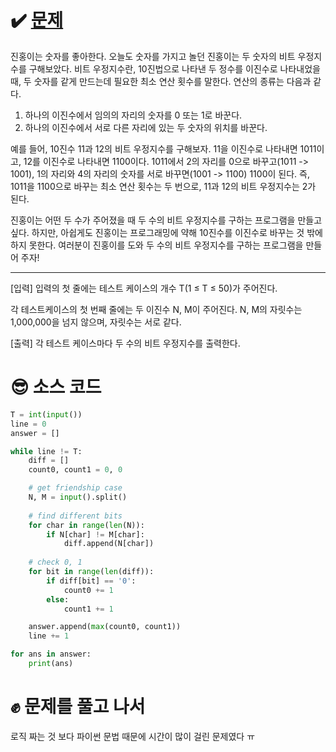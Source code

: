 # ✔️ [문제](https://www.acmicpc.net/problem/12782)
진홍이는 숫자를 좋아한다. 오늘도 숫자를 가지고 놀던 진홍이는 두 숫자의 비트 우정지수를 구해보았다. 비트 우정지수란, 10진법으로 나타낸 두 정수를 이진수로 나타내었을 때, 두 숫자를 같게 만드는데 필요한  최소 연산 횟수를 말한다. 연산의 종류는 다음과 같다.

1. 하나의 이진수에서 임의의 자리의 숫자를 0 또는 1로 바꾼다.
2. 하나의 이진수에서 서로 다른 자리에 있는 두 숫자의 위치를 바꾼다.

예를 들어, 10진수 11과 12의 비트 우정지수를 구해보자. 11을 이진수로 나타내면 1011이고, 12를 이진수로 나타내면 1100이다. 1011에서 2의 자리를 0으로 바꾸고(1011 -> 1001), 1의 자리와 4의 자리의 숫자를 서로 바꾸면(1001 -> 1100) 1100이 된다. 즉, 1011을 1100으로 바꾸는 최소 연산 횟수는 두 번으로, 11과 12의 비트 우정지수는 2가 된다.

진홍이는 어떤 두 수가 주어졌을 때 두 수의 비트 우정지수를 구하는 프로그램을 만들고 싶다. 하지만, 아쉽게도 진홍이는 프로그래밍에 약해 10진수를 이진수로 바꾸는 것 밖에 하지 못한다. 여러분이 진홍이를 도와 두 수의 비트 우정지수를 구하는 프로그램을 만들어 주자!

---
[입력]
입력의 첫 줄에는 테스트 케이스의 개수 T(1 ≤ T ≤ 50)가 주어진다.

각 테스트케이스의 첫 번째 줄에는 두 이진수 N, M이 주어진다. N, M의 자릿수는 1,000,000을 넘지 않으며, 자릿수는 서로 같다.

[출력]
각 테스트 케이스마다 두 수의 비트 우정지수를 출력한다.

# 😎 소스 코드
```python
T = int(input())
line = 0
answer = []

while line != T:
	diff = []
	count0, count1 = 0, 0

	# get friendship case
	N, M = input().split()
	
	# find different bits
	for char in range(len(N)):
		if N[char] != M[char]:
			diff.append(N[char])
	
	# check 0, 1
	for bit in range(len(diff)):
		if diff[bit] == '0':
			count0 += 1
		else:
			count1 += 1

	answer.append(max(count0, count1))
	line += 1

for ans in answer:
	print(ans)
```
# ✊ 문제를 풀고 나서
로직 짜는 것 보다 파이썬 문법 때문에 시간이 많이 걸린 문제였다 ㅠ

